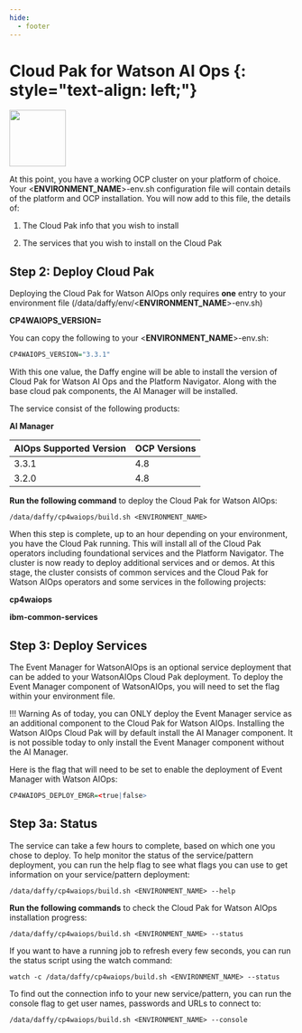 ```yaml
---
hide:
  - footer
---
```

<script>
  document.title = "Cloud Pak - Watson AIOPS";
</script>
Cloud Pak for Watson AI Ops {: style="text-align: left;"}
===============
<img src='../images/WAIOPS.png'
       style="width:100px;height:100px;"/>

At this point, you have a working OCP cluster on your platform of choice. Your <**ENVIRONMENT_NAME**>-env.sh configuration file will contain details of the platform and OCP installation. You will now add to this file, the details of:

1) The Cloud Pak info that you wish to install

2) The services that you wish to install on the Cloud Pak



## Step 2: Deploy Cloud Pak

Deploying the Cloud Pak for Watson AIOps only requires **one** entry to your environment file (/data/daffy/env/<**ENVIRONMENT_NAME**>-env.sh)

**CP4WAIOPS_VERSION=<version>**

You can copy the following to your <**ENVIRONMENT_NAME**>-env.sh:

```R
CP4WAIOPS_VERSION="3.3.1"
```

With this one value, the Daffy engine will be able to install the version of Cloud Pak for Watson AI Ops and the Platform Navigator. Along with the base cloud pak components, the AI Manager will be installed.

The service consist of the following products:

**AI Manager**

| AIOps Supported Version    | OCP Versions |
| :---      |    :----     |
| 3.3.1     | 4.8     |
| 3.2.0     | 4.8     |

**Run the following command** to deploy the Cloud Pak for Watson AIOps:

```
/data/daffy/cp4waiops/build.sh <ENVIRONMENT_NAME>
```

When this step is complete, up to an hour depending on your environment, you have the Cloud Pak running. This will install all of the Cloud Pak operators including foundational services and the Platform Navigator. The cluster is now ready to deploy additional services and or demos.  At this stage, the cluster consists  of common services and the Cloud Pak for Watson AIOps operators and some services in the following projects:

**cp4waiops**

**ibm-common-services**

## Step 3: Deploy Services

The Event Manager for WatsonAIOps is an optional service deployment that can be added to your WatsonAIOps Cloud Pak deployment. To deploy the Event Manager component of WatsonAIOps, you will need to set the flag within your environment file.

!!! Warning
      As of today, you can ONLY deploy the Event Manager service as an additional component to the Cloud Pak for Watson AIOps. Installing the Watson AIOps Cloud Pak will by default install the AI Manager component. It is not possible today to only install the Event Manager component without the AI Manager.  

Here is the flag that will need to be set to enable the deployment of Event Manager with Watson AIOps:

```R
CP4WAIOPS_DEPLOY_EMGR=<true|false>
```
## Step 3a: Status

The service can take a few hours to complete, based on which one you chose to deploy. To help monitor the status of the service/pattern deployment, you can run the help flag to see what flags you can use to get information on your service/pattern deployment:

```
/data/daffy/cp4waiops/build.sh <ENVIRONMENT_NAME> --help
```

**Run the following commands** to check the Cloud Pak for Watson AIOps installation progress:

```
/data/daffy/cp4waiops/build.sh <ENVIRONMENT_NAME> --status
```

If you want to have a running job to refresh every few seconds,  you can run the status script using the watch command:

```
watch -c /data/daffy/cp4waiops/build.sh <ENVIRONMENT_NAME> --status
```

To find out the connection info to your new service/pattern, you can run the console flag to get user names, passwords and URLs to connect to:

```
/data/daffy/cp4waiops/build.sh <ENVIRONMENT_NAME> --console
```
